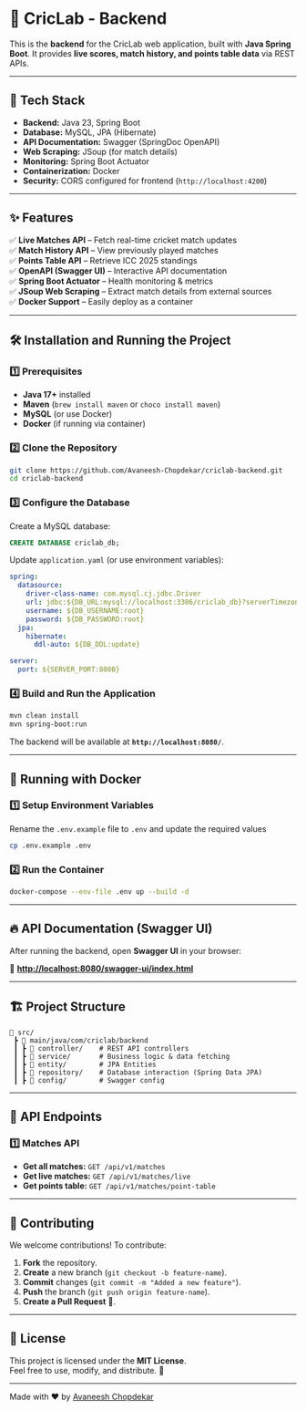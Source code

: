 # 🏏 CricLab - Backend

This is the **backend** for the CricLab web application, built with **Java Spring Boot**. It provides **live scores, match history, and points table data** via REST APIs.

---

## 🚀 Tech Stack

- **Backend:** Java 23, Spring Boot
- **Database:** MySQL, JPA (Hibernate)
- **API Documentation:** Swagger (SpringDoc OpenAPI)
- **Web Scraping:** JSoup (for match details)
- **Monitoring:** Spring Boot Actuator
- **Containerization:** Docker
- **Security:** CORS configured for frontend (`http://localhost:4200`)

---

## ✨ Features

✅ **Live Matches API** – Fetch real-time cricket match updates  
✅ **Match History API** – View previously played matches  
✅ **Points Table API** – Retrieve ICC 2025 standings  
✅ **OpenAPI (Swagger UI)** – Interactive API documentation  
✅ **Spring Boot Actuator** – Health monitoring & metrics  
✅ **JSoup Web Scraping** – Extract match details from external sources  
✅ **Docker Support** – Easily deploy as a container  

---

## 🛠️ Installation and Running the Project

### **1️⃣ Prerequisites**
- **Java 17+** installed
- **Maven** (`brew install maven` or `choco install maven`)
- **MySQL** (or use Docker)
- **Docker** (if running via container)

### **2️⃣ Clone the Repository**
```sh
git clone https://github.com/Avaneesh-Chopdekar/criclab-backend.git
cd criclab-backend
```

### **3️⃣ Configure the Database**
Create a MySQL database:
```sql
CREATE DATABASE criclab_db;
```

Update `application.yaml` (or use environment variables):
```yaml
spring:
  datasource:
    driver-class-name: com.mysql.cj.jdbc.Driver
    url: jdbc:${DB_URL:mysql://localhost:3306/criclab_db}?serverTimezone=UTC
    username: ${DB_USERNAME:root}
    password: ${DB_PASSWORD:root}
  jpa:
    hibernate:
      ddl-auto: ${DB_DDL:update}

server:
  port: ${SERVER_PORT:8080}
```

### **4️⃣ Build and Run the Application**
```sh
mvn clean install
mvn spring-boot:run
```
The backend will be available at **`http://localhost:8080/`**.

---

## 🐳 Running with Docker

### **1️⃣ Setup Environment Variables** 
Rename the `.env.example` file to `.env` and update the required values
```sh
cp .env.example .env
```


### **2️⃣ Run the Container**
```sh
docker-compose --env-file .env up --build -d
```

---

## 🔥 API Documentation (Swagger UI)

After running the backend, open **Swagger UI** in your browser:

📌 **[http://localhost:8080/swagger-ui/index.html](http://localhost:8080/swagger-ui/index.htm)**

---

## 🏗️ Project Structure
```
📂 src/
 ┣ 📂 main/java/com/criclab/backend
 ┃ ┣ 📂 controller/    # REST API controllers
 ┃ ┣ 📂 service/       # Business logic & data fetching
 ┃ ┣ 📂 entity/        # JPA Entities
 ┃ ┣ 📂 repository/    # Database interaction (Spring Data JPA)
 ┃ ┣ 📂 config/        # Swagger config
```

---

## 🔗 API Endpoints

### **1️⃣ Matches API**
- **Get all matches:** `GET /api/v1/matches`
- **Get live matches:** `GET /api/v1/matches/live`
- **Get points table:** `GET /api/v1/matches/point-table`

---

## 🤝 Contributing

We welcome contributions! To contribute:

1. **Fork** the repository.
2. **Create** a new branch (`git checkout -b feature-name`).
3. **Commit** changes (`git commit -m "Added a new feature"`).
4. **Push** the branch (`git push origin feature-name`).
5. **Create a Pull Request** 🚀.

---

## 📜 License

This project is licensed under the **MIT License**.  
Feel free to use, modify, and distribute. 🏏

---

Made with ❤️ by [Avaneesh Chopdekar](https://github.com/Avaneesh-Chopdekar)